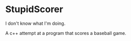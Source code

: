 # StupidScorer
I don't know what I'm doing.

A c++ attempt at a program that scores a baseball game.

